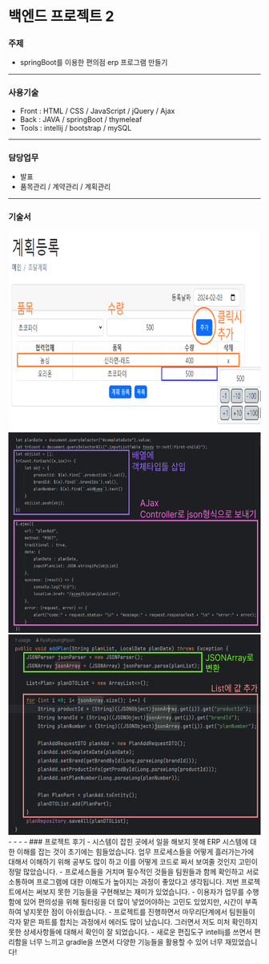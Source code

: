 # 백엔드 프로젝트 2

### 주제
- springBoot를 이용한 편의점 erp 프로그램 만들기
- - - -
### 사용기술
- Front : HTML / CSS / JavaScript / jQuery / Ajax
- Back : JAVA / springBoot / thymeleaf
- Tools : intellij / bootstrap / mySQL
- - - -
### 담당업무
- 발표 
- 품목관리 / 계약관리 / 계획관리
- - - -
### 기술서
<img src="/readmeImg/planAdd.png" alt="skillScreen1" style="height: 400px; width:700px;"/>
<img src="/readmeImg/planJavaScript.png" alt="skillScreen2" style="height: 400px; width:700px;"/>
<img src="/readmeImg/planService.png" alt="skillScreen3" style="height: 400px; width:700px;"/>
- - - -
### 프로젝트 후기
- 시스템이 잡힌 곳에서 일을 해보지 못해 ERP 시스템에 대한 이해를 잡는 것이 초기에는 힘들었습니다. 업무 프로세스들을 어떻게 흘러가는가에 대해서 이해하기 위해 공부도 많이 하고 이를 어떻게 코드로 짜서 보여줄 것인지 고민이 정말 많았습니다.
- 프로세스들을 거치며 필수적인 것들을 팀원들과 함께 확인하고 서로 소통하며 프로그램에 대한 이해도가 높아지는 과정이 좋았다고 생각됩니다. 저번 프로젝트에서는 써보지 못한 기능들을 구현해보는 재미가 있었습니다.
- 이용자가 업무를 수행함에 있어 편의성을 위해 필터링을 더 많이 넣었어야하는 고민도 있었지만, 시간이 부족하여 넣지못한 점이 아쉬웠습니다.
- 프로젝트를 진행하면서 마무리단계에서 팀원들이 각자 맡은 파트를 합치는 과정에서 에러도 많이 났습니다. 그러면서 저도 미처 확인하지못한 상세사항들에 대해서 확인이 잘 되었습니다.
- 새로운 편집도구 intellij를 쓰면서 편리함을 너무 느끼고 gradle을 쓰면서 다양한 기능들을 활용할 수 있어 너무 재밌었습니다!
